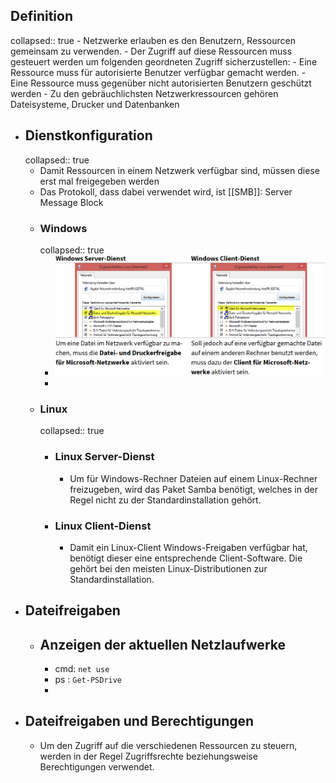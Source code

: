 ## Definition
collapsed:: true
	- Netzwerke erlauben es den Benutzern, Ressourcen gemeinsam zu verwenden.
	- Der Zugriff auf diese Ressourcen muss gesteuert werden um folgenden geordneten Zugriff sicherzustellen:
		- Eine Ressource muss für autorisierte Benutzer verfügbar gemacht werden.
		- Eine Ressource muss gegenüber nicht autorisierten Benutzern geschützt werden
	- Zu den gebräuchlichsten Netzwerkressourcen gehören Dateisysteme, Drucker und Datenbanken
- ## Dienstkonfiguration
  collapsed:: true
	- Damit Ressourcen in einem Netzwerk verfügbar sind, müssen diese erst mal freigegeben werden
	- Das Protokoll, dass dabei verwendet wird, ist [[SMB]]: Server Message Block
	- ### Windows
	  collapsed:: true
		- ![image.png](../assets/image_1673804561627_0.png)
		-
	- ### Linux
	  collapsed:: true
		- ### Linux Server-Dienst
			- Um für Windows-Rechner Dateien auf einem Linux-Rechner freizugeben, wird das Paket Samba benötigt, welches in der Regel nicht zu der Standardinstallation gehört.
		- ### Linux Client-Dienst
			- Damit ein Linux-Client Windows-Freigaben verfügbar hat, benötigt dieser eine entsprechende Client-Software. Die gehört bei den meisten Linux-Distributionen zur Standardinstallation.
- ## Dateifreigaben
	- ## Anzeigen der aktuellen Netzlaufwerke
		- cmd:  ` net use `
		- ps   :  ` Get-PSDrive `
		-
- ## Dateifreigaben und Berechtigungen
	- Um den Zugriff auf die verschiedenen Ressourcen zu steuern, werden in der Regel Zugriffsrechte beziehungsweise Berechtigungen verwendet.